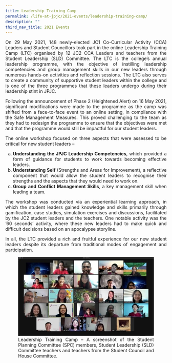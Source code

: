 ```yaml
---
title: Leadership Training Camp
permalink: /life-at-jpjc/2021-events/leadership-training-camp/
description: ""
third_nav_title: 2021 Events
---
```

<div align=justify>
<p>
On 29 May 2021, 148 newly-elected JC1 Co-Curricular Activity (CCA) Leaders and Student Councillors took part in the online Leadership Training Camp (LTC) organised by 12 JC2 CCA Leaders and teachers from the Student Leadership (SLD) Committee. The LTC is the college’s annual leadership programme, with the objective of instilling leadership competencies and group management skills in our new leaders through numerous hands-on activities and reflection sessions. The LTC also serves to create a community of supportive student leaders within the college and is one of the three programmes that these leaders undergo during their leadership stint in JPJC.</p>

<p>
Following the announcement of Phase 2 (Heightened Alert) on 16 May 2021, significant modifications were made to the programme as the camp was shifted from a face-to-face event to an online setting, in compliance with the Safe Management Measures. This proved challenging to the team as they had to redesign the programme to ensure that the objectives were met and that the programme would still be impactful for our student leaders.</p>

<p>
The online workshop focused on three aspects that were assessed to be critical for new student leaders –
<style>ol.a{list-style-type:lower-alpha;}</style>
<ol class="a">
	<li><strong>Understanding the JPJC Leadership Competencies</strong>, which provided a form of guidance for students to work towards becoming effective leaders.</li>
	<li><strong>Understanding Self</strong> (Strengths and Areas for Improvement), a reflective component that would allow the student leaders to recognise their strengths and the aspects that they would need to work on.</li>
	<li><strong>Group and Conflict Management Skills</strong>, a key management skill when leading a team.</li></ol>

<p>
The workshop was conducted via an experiential learning approach, in which the student leaders gained knowledge and skills primarily through gamification, case studies, simulation exercises and discussions, facilitated by the JC2 student leaders and the teachers. One notable activity was the ’60 seconds’ activity, where these new leaders had to make quick and difficult decisions based on an apocalypse storyline.</p>

<p>
In all, the LTC provided a rich and fruitful experience for our new student leaders despite its departure from traditional modes of engagement and participation.</p>

<figure>
<img src="/images/ldrship%20trg%20camp.jpg">
<figcaption>Leadership Training Camp – A screenshot of the Student Planning Committee (SPC) members, Student Leadership (SLD) Committee teachers and teachers from the Student Council and House Committee.</figcaption>
</figure>
